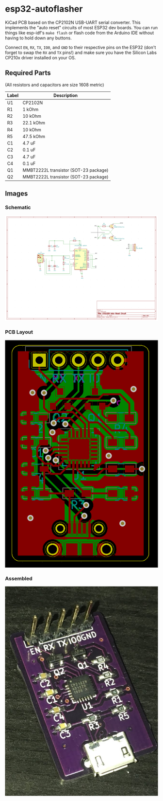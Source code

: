 # esp32-autoflasher

KiCad PCB based on the CP2102N USB-UART serial converter. This implements the "auto reset" circuits of most ESP32 dev boards. You can run things like esp-idf's `make flash` or flash code from the Arduino IDE without having to hold down any buttons.

Connect `EN`, `RX`, `TX`, `IO0`, and `GND` to their respective pins on the ESP32 (don't forget to swap the `RX` and `TX` pins!) and make sure you have the Silicon Labs CP210x driver installed on your OS.

## Required Parts

(All resistors and capacitors are size 1608 metric)

| Label | Description |
| --- | --- |
| U1 | CP2102N |
| R1 | 1 kOhm |
| R2 | 10 kOhm |
| R3 | 22.1 kOhm |
| R4 | 10 kOhm |
| R5 | 47.5 kOhm |
| C1 | 4.7 uF |
| C2 | 0.1 uF |
| C3 | 4.7 uF |
| C4 | 0.1 uF |
| Q1 | MMBT2222L transistor (SOT-23 package) |
| Q2 | MMBT2222L transistor (SOT-23 package) |

## Images

### Schematic
![schematic](images/schematic.png)

### PCB Layout
![pcb](images/pcb.png)

### Assembled
![assembled](images/assembled.jpg)
